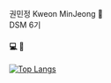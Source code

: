 권민정 Kweon MinJeong :crescent_moon: \
DSM 6기
#### :computer: 🌱

[![Top Langs](https://github-readme-stats.vercel.app/api/top-langs/?username=kmjdec1203&layout=compact)](https://github.com/kmjdec1203/github-readme-stats)

<!--
**kmjdec1203/kmjdec1203** is a ✨ _special_ ✨ repository because its `README.md` (this file) appears on your GitHub profile.

Here are some ideas to get you started:

- 🔭 I’m currently working on ...
- 🌱 I’m currently learning ...
- 👯 I’m looking to collaborate on ...
- 🤔 I’m looking for help with ...
- 💬 Ask me about ...
- 📫 How to reach me: ...
- 😄 Pronouns: ...
- ⚡ Fun fact: ...
-->
